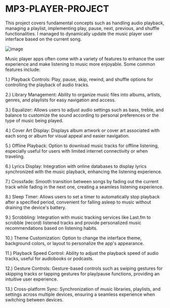 # MP3-PLAYER-PROJECT
This project covers fundamental concepts such as handling audio playback, managing a playlist, implementing play, pause, next, previous, and shuffle functionalities. I managed to dynamically update the music player user interface based on the current song.

 ![image](https://github.com/Enockodhis/MP3-PLAYER-PROJECT/assets/107674019/df695060-d02c-4e9c-aae6-ec47ce6aa1f1)

Music player apps often come with a variety of features to enhance the user experience and make listening to music more enjoyable. Some common features include:

1.) Playback Controls: Play, pause, skip, rewind, and shuffle options for controlling the playback of audio tracks.

2.) Library Management: Ability to organize music files into albums, artists, genres, and playlists for easy navigation and access.

3.) Equalizer: Allows users to adjust audio settings such as bass, treble, and balance to customize the sound according to personal preferences or the type of music being played.

4.) Cover Art Display: Displays album artwork or cover art associated with each song or album for visual appeal and easier navigation.

5.) Offline Playback: Option to download music tracks for offline listening, especially useful for users with limited internet connectivity or when traveling.

6.) Lyrics Display: Integration with online databases to display lyrics synchronized with the music playback, enhancing the listening experience.

7.) Crossfade: Smooth transition between songs by fading out the current track while fading in the next one, creating a seamless listening experience.

8.) Sleep Timer: Allows users to set a timer to automatically stop playback after a specified period, convenient for falling asleep to music without draining the device's battery.

9.) Scrobbling: Integration with music tracking services like Last.fm to scrobble (record) listened tracks and provide personalized music recommendations based on listening habits.

10.) Theme Customization: Option to change the interface theme, background colors, or layout to personalize the app's appearance.

11.) Playback Speed Control: Ability to adjust the playback speed of audio tracks, useful for audiobooks or podcasts.

12.) Gesture Controls: Gesture-based controls such as swiping gestures for skipping tracks or tapping gestures for play/pause functions, providing an intuitive user experience.

13.) Cross-platform Sync: Synchronization of music libraries, playlists, and settings across multiple devices, ensuring a seamless experience when switching between devices.
